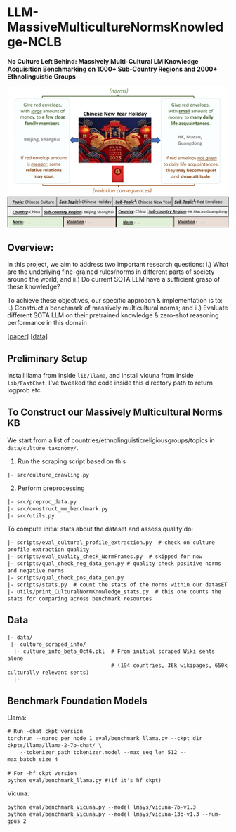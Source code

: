 # LLM-MassiveMulticultureNormsKnowledge-NCLB

**No Culture Left Behind: Massively Multi-Cultural LM Knowledge Acquisition Benchmarking on 1000+ Sub-Country Regions and 2000+ Ethnolinguistic Groups**

<img src="motivational_fig.jpg">

## Overview: 
In this project, we aim to address two important research questions:
i.) What are the underlying fine-grained rules/norms in different parts of society around the world; and
ii.) Do current SOTA LLM have a sufficient grasp of these knowledge?

To achieve these objectives, our specific approach & implementation is to:
i.) Construct a benchmark of massively multicultural norms; and
ii.) Evaluate different SOTA LLM on their pretrained knowledge & zero-shot reasoning performance in this domain

[[paper]](https://arxiv.org/pdf/2402.09369.pdf) [[data]](https://drive.google.com/drive/folders/1LN8yrKseTJIAb3FdIr0-Jy3eZNZUI7vo?usp=sharing)

## Preliminary Setup ##

Install llama from inside `lib/llama`, and install vicuna from inside `lib/FastChat`. I've tweaked the code inside this directory path to return logprob etc.


## To Construct our Massively Multicultural Norms KB

We start from a list of countries/ethnolinguisticreligiousgroups/topics in `data/culture_taxonomy/`.

1. Run the scraping script based on this
```
|- src/culture_crawling.py
```

2. Perform preprocessing
```
|- src/preproc_data.py
|- src/construct_mm_benchmark.py
|- src/utils.py
```

To compute initial stats about the dataset and assess quality do:
```
|- scripts/eval_cultural_profile_extraction.py  # check on culture profile extraction quality
|- scripts/eval_quality_check_NormFrames.py  # skipped for now
|- scripts/qual_check_neg_data_gen.py # quality check positive norms and negative norms
|- scripts/qual_check_pos_data_gen.py
|- scripts/stats.py  # count the stats of the norms within our datasET
|- utils/print_CulturalNormKnowledge_stats.py  # this one counts the stats for comparing across benchmark resources
```

## Data

```
|- data/
 |- culture_scraped_info/
  |- culture_info_beta_Oct6.pkl  # From initial scraped Wiki sents alone
                                 # (194 countries, 36k wikipages, 650k culturally relevant sents)
  |- 
```

## Benchmark Foundation Models
Llama:
```
# Run -chat ckpt version
torchrun --nproc_per_node 1 eval/benchmark_llama.py --ckpt_dir ckpts/llama/llama-2-7b-chat/ \
    --tokenizer_path tokenizer.model --max_seq_len 512 --max_batch_size 4

# For -hf ckpt version
python eval/benchmark_llama.py #(if it's hf ckpt)
```

Vicuna:
```
python eval/benchmark_Vicuna.py --model lmsys/vicuna-7b-v1.3
python eval/benchmark_Vicuna.py --model lmsys/vicuna-13b-v1.3 --num-gpus 2
```

